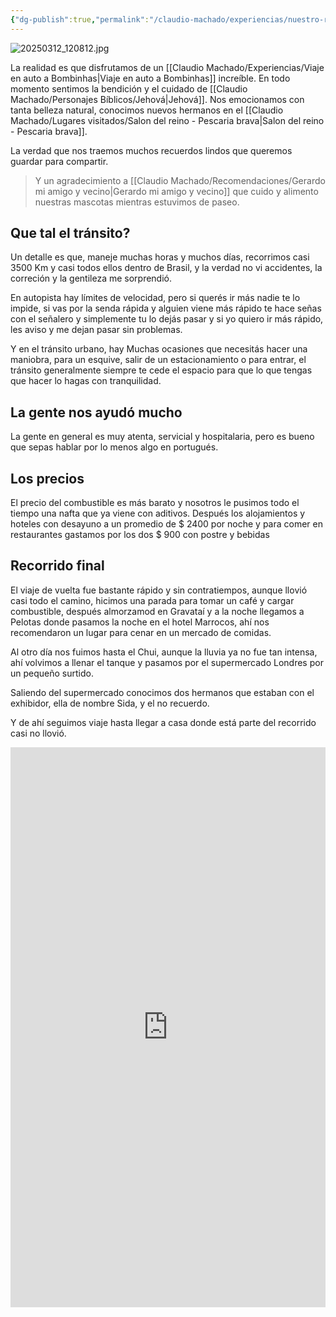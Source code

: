 ```yaml
---
{"dg-publish":true,"permalink":"/claudio-machado/experiencias/nuestro-regreso-de-bombinhas/"}
---
```


![20250312_120812.jpg](/img/user/Personal/Im%C3%A1genes/20250312_120812.jpg)

La realidad es que disfrutamos de un [[Claudio Machado/Experiencias/Viaje en auto a Bombinhas\|Viaje en auto a Bombinhas]] increíble.
En todo momento sentimos la bendición y el cuidado de [[Claudio Machado/Personajes Bíblicos/Jehová\|Jehová]]. Nos emocionamos con tanta belleza natural, conocimos nuevos hermanos en el [[Claudio Machado/Lugares visitados/Salon del reino - Pescaria brava\|Salon del reino - Pescaria brava]].

La verdad que nos traemos muchos recuerdos lindos que queremos guardar para compartir. 

>Y un agradecimiento a [[Claudio Machado/Recomendaciones/Gerardo mi amigo y vecino\|Gerardo mi amigo y vecino]] que cuido y alimento nuestras mascotas mientras estuvimos de paseo. 

## Que tal el tránsito?
Un detalle es que, maneje muchas horas y muchos días, recorrimos casi 3500 Km y casi todos ellos dentro de Brasil, y la verdad no vi accidentes, la correción y la gentileza me sorprendió.

En autopista hay límites de velocidad, pero si querés ir más nadie te lo impide, si vas por la senda rápida y alguien viene más rápido te hace señas con el señalero y simplemente tu lo dejás pasar y si yo quiero ir más rápido, les aviso y me dejan pasar sin problemas.

Y en el tránsito urbano, hay Muchas ocasiones que necesitás hacer una maniobra, para un esquive, salir de un estacionamiento o para entrar, el tránsito generalmente siempre te cede el espacio para que lo que tengas que hacer lo hagas con tranquilidad.
## La gente nos ayudó mucho 
La gente en general es muy atenta, servicial y hospitalaria, pero es bueno que sepas hablar por lo menos algo en portugués. 
## Los precios 
El precio del combustible es más barato y nosotros le pusimos todo el tiempo una nafta que ya viene con aditivos. Después los alojamientos y hoteles con desayuno a un promedio de $ 2400 por noche y para comer en restaurantes gastamos por los dos $ 900 con postre y bebidas 
## Recorrido final 
El viaje de vuelta fue bastante rápido y sin contratiempos, aunque llovió casi todo el camino, hicimos una parada para tomar un café y cargar combustible, después  almorzamod  en Gravataí y a la noche llegamos a Pelotas donde pasamos la noche en el hotel Marrocos, ahí nos recomendaron un lugar para cenar en un mercado de comidas.

Al otro día nos fuimos hasta el Chui, aunque la lluvia ya no fue tan intensa,  ahí volvimos a llenar el tanque y pasamos por el supermercado Londres por un pequeño surtido.

Saliendo del supermercado conocimos dos hermanos que estaban con el exhibidor, ella de nombre Sida, y el no recuerdo.

Y de ahí seguimos viaje hasta llegar a casa donde está parte del recorrido casi no llovió.

<div style="position: relative; width: 100%; padding-bottom: 177.78%; height: 0; overflow: hidden;">
  <iframe 
    style="position: absolute; top: 0; left: 0; width: 100%; height: 100%;" 
    src="https://youtube.com/embed/Fj1PyjSx59E" 
    frameborder="0" allowfullscreen>
  </iframe>
</div>







